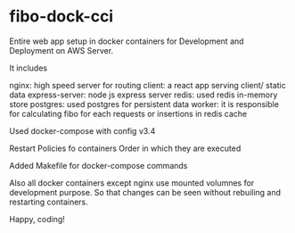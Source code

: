 # fibo-dock-cci

Entire web app setup in docker containers for Development and Deployment on AWS Server.

It includes

  nginx: high speed server for routing
  client: a react app serving client/ static data 
  express-server: node js express server
  redis: used redis in-memory store
  postgres: used postgres for persistent data
  worker: it is responsible for calculating fibo for each requests or insertions in redis cache
  
Used docker-compose with config v3.4

Restart Policies fo containers
Order in which they are executed

Added Makefile for docker-compose commands


Also all docker containers except nginx use mounted volumnes for development purpose. So that
changes can be seen without rebuiling and restarting containers.

Happy, coding!
